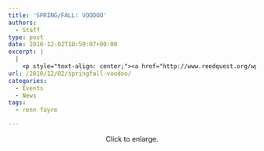 ```yaml
---
title: 'SPRING/FALL: VOODOO'
authors: 
  - Staff
type: post
date: 2010-12-02T18:59:07+00:00
excerpt: |
  |
    <p style="text-align: center;"><a href="http://www.reedquest.org/wp-content/uploads/2010/12/springrf.jpg"><img class="size-full wp-image-516 aligncenter" title="springrf" src="http://www.reedquest.org/wp-content/uploads/2010/12/springrf.jpg" alt="" width="249" height="178" /></a></p>
url: /2010/12/02/springfall-voodoo/
categories:
  - Events
  - News
tags:
  - renn fayre

---
```

<p style="text-align: center;">
  <a href="https://i0.wp.com/www.reedquest.org/wp-content/uploads/2010/12/springrf.jpg"><img class="size-full wp-image-516 aligncenter" title="springrf" src="https://i0.wp.com/www.reedquest.org/wp-content/uploads/2010/12/springrf.jpg?resize=484%2C346" alt="" data-recalc-dims="1" /></a>Click to enlarge.
</p>
